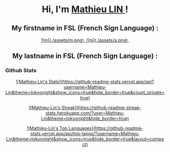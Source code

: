 <h1 align="center">Hi, I'm <a href="https://mathieu-lin.github.io/">Mathieu LIN </a>!</h1>

<h2 align="center"> My firstname in FSL (French Sign Language) : </h2>

<p align="center" >   
    <a href="https://github.com/Mathieu-LIN">
        ![m](./assets/m.png)&nbsp; 
        ![m](./assets/a.png)&nbsp; 
    </a> 
</p>

<h2 align="center"> My lastname in FSL (French Sign Language) : </h2>

<p align="center">   
    <a href="https://github.com/Mathieu-LIN">
    </a> 
</p>

### Github Stats

<p align="center">
<a href="https://github.com/Mathieu-LIN">
![Mathieu-Lin's Stats](https://github-readme-stats.vercel.app/api?username=Mathieu-Lin&theme=tokyonight&show_icons=true&hide_border=true&count_private=true)
</a>
</p>
<p align="center">
<a href="https://github.com/Mathieu-LIN">
![Mathieu-Lin's Streak](https://github-readme-streak-stats.herokuapp.com/?user=Mathieu-Lin&theme=tokyonight&hide_border=true)
</a>
</p>
<p align="center">
<a href="https://github.com/Mathieu-LIN">
![Mathieu-Lin's Top Languages](https://github-readme-stats.vercel.app/api/top-langs/?username=Mathieu-Lin&theme=tokyonight&show_icons=true&hide_border=true&layout=compact)
</a>
</p>
